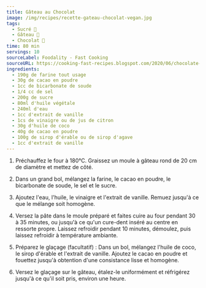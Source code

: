 ```yaml
---
title: Gâteau au Chocolat
image: /img/recipes/recette-gateau-chocolat-vegan.jpg
tags:
  - Sucré 🍨
  - Gâteau 🍰
  - Chocolat 🍫
time: 80 min
servings: 10
sourceLabel: Foodality - Fast Cooking
sourceURL: https://cooking-fast-recipes.blogspot.com/2020/06/chocolate-cake-recipe-no-eggs-no-milk.html
ingredients:
  - 190g de farine tout usage
  - 30g de cacao en poudre
  - 1cc de bicarbonate de soude
  - 1/4 cc de sel
  - 200g de sucre
  - 80ml d'huile végétale
  - 240ml d'eau
  - 1cc d'extrait de vanille
  - 1cs de vinaigre ou de jus de citron
  - 30g d'huile de coco
  - 40g de cacao en poudre
  - 100g de sirop d'érable ou de sirop d'agave
  - 1cc d'extrait de vanille
---
```

1. Préchauffez le four à 180°C. Graissez un moule à gâteau rond de 20 cm de diamètre et mettez de côté.

2. Dans un grand bol, mélangez la farine, le cacao en poudre, le bicarbonate de soude, le sel et le sucre.

3. Ajoutez l'eau, l'huile, le vinaigre et l'extrait de vanille. Remuez jusqu'à ce que le mélange soit homogène.

4. Versez la pâte dans le moule préparé et faites cuire au four pendant 30 à 35 minutes, ou jusqu'à ce qu'un cure-dent inséré au centre en ressorte propre. Laissez refroidir pendant 10 minutes, démoulez, puis laissez refroidir à température ambiante.

5. Préparez le glaçage (facultatif) : Dans un bol, mélangez l'huile de coco, le sirop d'érable et l'extrait de vanille. Ajoutez le cacao en poudre et fouettez jusqu'à obtention d'une consistance lisse et homogène.

6. Versez le glaçage sur le gâteau, étalez-le uniformément et réfrigérez jusqu'à ce qu'il soit pris, environ une heure.